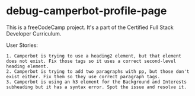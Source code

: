 # debug-camperbot-profile-page
This is a freeCodeCamp project. It's a part of the Certified Full Stack Developer Curriculum.

User Stories:

    1. Camperbot is trying to use a heading2 element, but that element does not exist. Fix those tags so it uses a correct second-level heading element.
    2. Camperbot is trying to add two paragraphs with pp, but those don't exist either. Fix them so they use correct paragraph tags.
    3. Camperbot is using an h3 element for the Background and Interests subheading but it has a syntax error. Spot the issue and resolve it.
